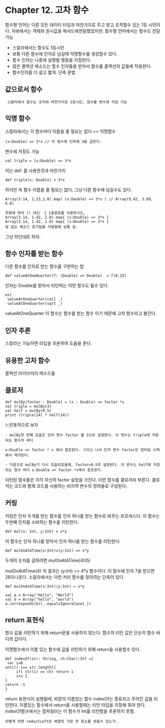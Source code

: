 # Chapter 12. 고차 함수

함수형 언어는 다른 모든 데이터 타입과 마찬가지로 주고 받고 조작할수 있는 1등 시민이다.
자바에서는 객체와 원시값을 메서드에전달했었지만. 함수형 언어에서는 함수도 전달 가능


- 스칼라에서는 함수도 1등시민
- 보통 다른 함수에 인자로 넘길때 익명함수를 생성할수 있다.
- 함수 인자는 나중에 실행될 행동을 지정한다.
- 많은 콜렉션 메소드는 함수 인자들을 받아서 함수를 콜렉션의 값들에 적용한다.
- 함수인자를 더 쉽고 짧게. 단축 문법

## 값으로서 함수

```
 스칼라에서 함수는 숫자와 마찬가지로 1등시민, 함수를 변수에 저장 가능
```


## 익명 함수
스칼라에서는 각 함수마다 이름을 줄 필요는 없다.=> 익명함수

```
(x:Double) => 3*x // 이 함수에 인자에 3을 곱한다.
```



변수에 저장도 가능
```
val triple = (x:Double) => 3*x
```

이는 def: 를 사용한것과 마찬가지
```
def triple(x: Double) = 3*x
```

하지만 꼭 함수 이름을 줄 필요는 없다, 그냥 다른 함수에 넘길수도 있다.

```
Array(3.14, 1.23,2.0).map( (x:Double) => 3*x ) // Array(9,42, 3.69, 6.0)
```


```
취향에 따라 () 대신  { }중괄호를 사용하기도,
Array(3.14, 1.42, 2.0).map{ (x:Double) => 3*x }
Array(3.14, 1.42, 2.0) map{ (x:Double) => 3*x }
점 없는 메소드 표기법을 사용할때 보통 씀.
```
그냥 하던대로 하자.


## 함수 인자를 받는 함수

다른 함수를 인자로 받는 함수를 구현하는 법
```
def valueAtOneQuarter(f: (Double) => Double)  = f(0.25)
```

인자는 Double를 받아서 리턴하는 어떤 함수도 될수 있다.
```
ex)
 valueAtOneQuarter(ceil _)
 valueAtOneQuarter(sqrt _)

```

valueAtOneQuarter 이 함수는 함수를 받는 함수 이기 때문에 고차 함수라고 불린다.

## 인자 추론

스칼라는 가능하면 타입을 추론하여 도움을 준다.

## 유용한 고차 함수

콜렉션 라이브러리 메소드들

## 클로저
```
def mulBy(factor : Double) = (x : Double) => factor *x
val triple = mulBy(3)
val half = mulBy(0.5)
print (triple(14) * half(14))

```
느린동작으로 보자

```
- mulBy첫 번째 호출은 인자 변수 factor 를 3으로 설정한다. 이 변수는 triple에 저장되는 함수의 바디

x:Double => factor * x 에서 참조된다. 그러고 나서 인자 변수 factor은 런타임 스택에서 제거된다.

- 다음으로 mulBy가 다시 호출되었을때, factor=0.5로 설정된다. 이 변수는 half에 저장되는 함수 바디 x:Double => factor *x에서 참조된다.

```

리턴된 함수들은 각각 자신의 factor 설정을 가진다.
이런 함수를 클로저라 부른다.
클로저는 코드와 함께 코드를 사용하는 비지역 변수의 정의들로 구성된다.

## 커링

   커링은 인자 두개를 받는 함수를 인자 하나를 받는 함수로 바꾸는 프로세스다.
   이 함수는 두번째 인자를 소비하는 함수를 리턴한다.

   ```
   def mul(x: Int, y:Int) = x*y
   ```

   이 함수는 인자 하나를 받아서  인자 하나를 받는 함수를 리턴한다.
   ```
   def mulOnAtATime(x:Int)=(y:Int) => x*y
   ```

   두개의 숫자를 곱하려면
   mulOnAtATime(4)(5)

   mulOnAtATime(4) 의 결과는 (y:Int) => 4*y 함수이다.
   이 함수에 인자 7을 받으면 28이나온다.
   스칼라에서는 이런 커리 함수를 정의하는 단축이 있다.

   ```
   def mulOnAtATime(x:Int)(y:Int) = x*y

   val a = Array("Hello", "World")
   val b = Array("hello", "world")
   a.corresponds(b)(_.equalsIgnoreCase(_))

```


## return 표현식
   함수 값을 리턴하기 위해 return문을 사용하지 않는다.
   함수의 리턴 값은 단순히 함수 바디의 값이다.

   익명함수에서 이름 있는 함수에 값을 리턴하기 위해 return을 사용할수 있다.

   ```
   def indexOf(str: String, ch:Char):Int ={
    var i=0
   until( i== str.length){
        if( str(i) == ch) return i
        i+= 1
   }
   return -1
   }
   ```

   return  표현식이 실행될때, 바깥의 이름있는 함수 indexOf는 종료되고 주어진 값을 리턴한다.
   이름있는 함수에서 return을 사용할때는 리턴 타입을 지정해 줘야 한다.
   indexOf함수에서는 컴파일러는 이 함수가 Int를 리턴함을 추론하지 못함.

   ```
   어떻게 하면 reductLeft로 배열의 가장 큰 원소를 얻을수 있는가.
   ```